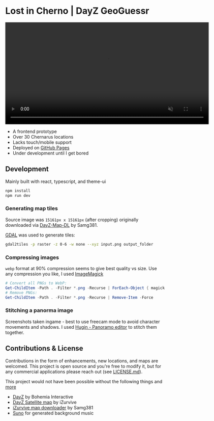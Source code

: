 # Lost in Cherno | DayZ GeoGuessr

<video src="public/gameplay.webm" alt="Lost in Cherno Gameplay" width="640" autoplay loop muted></video>

- A frontend prototype
- Over 30 Chernarus locations
- Lacks touch/mobile support
- Deployed on [GitHub Pages](https://tv104.github.com/lost-in-cherno/)
- Under development until I get bored

## Development

Mainly built with react, typescript, and theme-ui

```bash
npm install
npm run dev
```

### Generating map tiles

Source image was `15161px x 15161px` (after cropping) originally downloaded via [DayZ-Map-DL](https://github.com/Samg381/DayZ-Map-DL) by Samg381.

[GDAL](https://gdal.org/) was used to generate tiles:

```bash
gdal2tiles -p raster -z 0-6 -w none --xyz input.png output_folder
```

### Compressing images

`webp` format at 90% compression seems to give best quality vs size. Use any compression you like, I used [ImageMagick](https://imagemagick.org/)

```powershell
# Convert all PNGs to WebP:
Get-ChildItem -Path . -Filter *.png -Recurse | ForEach-Object { magick convert $_.FullName -quality 90 "$($_.DirectoryName)\$($_.BaseName).webp" }
# Remove PNGs:
Get-ChildItem -Path . -Filter *.png -Recurse | Remove-Item -Force
```

### Stitching a panorma image

Screenshots taken ingame - best to use freecam mode to avoid character movements and shadows.
I used [Hugin - Panoramo editor](https://hugin.sourceforge.io/) to stitch them together.

## Contributions & License

Contributions in the form of enhancements, new locations, and maps are welcomed. This project is open source and you're free to modify it, but for any commercial applications please reach out (see [LICENSE.md](LICENSE.md)).

This project would not have been possible without the following things and [more](./package.json)

- [DayZ](https://dayz.com) by Bohemia Interactive
- [DayZ Satellite map](https://dayz.ginfo.gg/) by iZurvive
- [iZurvive map downloader](https://github.com/Samg381/DayZ-Map-DL) by Samg381
- [Suno](https://suno.com/) for generated background music
